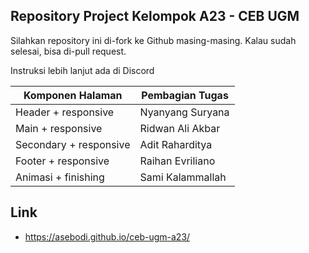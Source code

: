 ## Repository Project Kelompok A23 - CEB UGM

Silahkan repository ini di-fork ke Github masing-masing. Kalau sudah selesai, bisa di-pull request.

Instruksi lebih lanjut ada di Discord

| Komponen Halaman       | Pembagian Tugas  |
|------------------------|------------------|
| Header + responsive    | Nyanyang Suryana |
| Main + responsive      | Ridwan Ali Akbar |
| Secondary + responsive | Adit Raharditya  |
| Footer + responsive    | Raihan Evriliano |
| Animasi + finishing    | Sami Kalammallah |

## Link
- <https://asebodi.github.io/ceb-ugm-a23/>

